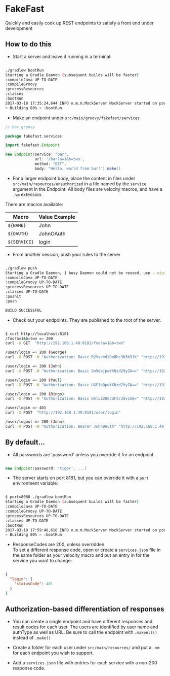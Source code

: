 # FakeFast
Quickly and easily cook up REST endpoints to satisfy a front end under development

## How to do this

* Start a server and leave it running in a terminal:

```bash

./gradlew bootRun
Starting a Gradle Daemon (subsequent builds will be faster)
:compileJava UP-TO-DATE
:compileGroovy
:processResources
:classes
:bootRun
2017-03-18 17:35:24,644 INFO o.m.m.MockServer MockServer started on port: 8181
> Building 80% > :bootRun

```

* Make an endpoint under `src/main/groovy/fakefast/services`

```groovy
// bar.groovy

package fakefast.services

import fakefast.Endpoint

new Endpoint(service: "bar",
             url: '/bar?a=1&b=two',
             method: "GET",
             body: "Hello, world from bar!").make()

```

* For a larger endpoint body, place the content in files under `src/main/resources/unauthorized` in a file named by the `service` argument in the Endpoint.  All body files are velocity macros, and have a `.vm` extension.

There are macros available:

|  Macro        |   Value Example   |
| ------------- | ----------------- |
|  `${NAME}`    |  John             |
|  `${OAUTH}`   |  JohnOAuth        |
|  `${SERVICE}` |  login            |

* From another session, push your rules to the server

```bash

./gradlew push
Starting a Gradle Daemon, 1 busy Daemon could not be reused, use --status for details
:compileJava UP-TO-DATE
:compileGroovy UP-TO-DATE
:processResources UP-TO-DATE
:classes UP-TO-DATE
:pushit
:push

BUILD SUCCESSFUL

```  

* Check out your endpoints.  They are published to the root of the server.

```bash

$ curl http://localhost:8181
/foo?a=1&b=two => 200
curl -X GET  "http://192.168.1.49:8181/foo?a=1&b=two"

/user/login => 200 (George)
curl -X POST -H "Authorization: Basic R2VvcmdlOnBhc3N3b3Jk" "http://192.168.1.49:8181/user/login"

/user/login => 200 (John)
curl -X POST -H "Authorization: Basic Sm9objpwYXNzd29yZA==" "http://192.168.1.49:8181/user/login"

/user/login => 200 (Paul)
curl -X POST -H "Authorization: Basic UGF1bDpwYXNzd29yZA==" "http://192.168.1.49:8181/user/login"

/user/login => 200 (Ringo)
curl -X POST -H "Authorization: Basic UmluZ286cGFzc3dvcmQ=" "http://192.168.1.49:8181/user/login"

/user/login => 401
curl -X POST  "http://192.168.1.49:8181/user/login"

/user/logout => 200 (John)
curl -X POST -H "Authorization: Bearer JohnOAuth" "http://192.168.1.49:8181/user/logout"

```

## By default...

* All passwords are 'password' unless you override it for an endpoint.

```groovy

new Endpoint(password: 'tiger', ...)

```

* The server starts on port 8181, but you can override it with a `port` environment variable:

```bash

$ port=8080 ./gradlew bootRun
Starting a Gradle Daemon (subsequent builds will be faster)
:compileJava UP-TO-DATE
:compileGroovy UP-TO-DATE
:processResources UP-TO-DATE
:classes UP-TO-DATE
:bootRun
2017-03-18 17:59:48,610 INFO o.m.m.MockServer MockServer started on port: 8080
> Building 80% > :bootRun

```

* ResponseCodes are 200, unless overridden.  
To set a different response code, open or create a `services.json` file in the same folder as your velocity macro and put an entry in for the service you want to change:

```json

{
  "login": {
    "statusCode": 401
  }
}

```

## Authorization-based differentiation of responses

*  You can create a single endpoint and have different responses and result codes for each user.
The users are identified by user name and authType as well as URL.  Be sure to call the endpoint with `.makeAll()` instead of `.make()`

*  Create a folder for each user under `src/main/resources/` and put a `.vm` for each endpoint you wish to support.

*  Add a `services.json` file with entries for each service with a non-200 response code.

